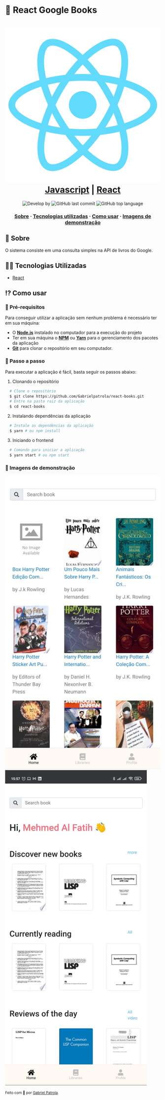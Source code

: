 # 🤖 React Google Books

<h1 align="center">
    <img alt="React" src="./public/logo512.png" />
    <br/>
 <a href="https://www.php.net/downloads" target="_blank" rel="noopener">Javascript</a> | <a href="https://laravel.com/docs/8.x" target="_blank" rel="noopener">React</a>
</h1>

<p align="center">
  <img alt="Develop by" src="https://img.shields.io/badge/Develop%20by-Gabriel%20Patrola-blue?style=flat&logo=Awesome-Lists">
  <img alt="GitHub last commit" src="https://img.shields.io/github/last-commit/gabrielpatrola/react-books?color=informational&style=flat&logo=GitHub-Actions">
  <img alt="GitHub top language" src="https://img.shields.io/github/languages/top/gabrielpatrola/react-books?color=blue&style=flat&logo=Javascript">
<p>

<h3 align="center">
  <a href="#-sobre">Sobre</a>
  <span> · </span>
  <a href="#-tecnologias-utilizadas">Tecnologias utilizadas</a>
  <span> · </span>
  <a href="#-como-usar">Como usar</a>
   <span> · </span>
   <a href="#-imagens-de-demonstracao">Imagens de demonstração</a>
</h3>

## 💭 Sobre

O sistema consiste em uma consulta simples na API de livros do Google.

## 👨‍💻 Tecnologias Utilizadas

- <a href="https://reactjs.org/" target="_blank" rel="noopener">React</a>

## ⁉ Como usar

### 🤔 Pré-requisitos

Para conseguir utilizar a aplicação sem nenhum problema é necessário ter em sua máquina:

- O **<a href="https://nodejs.org/en/" target="_blank" rel="noopener">Node.js</a>** instalado no computador para a execução do projeto
- Ter em sua máquina o **<a href="https://www.npmjs.com/" target="_blank" rel="noopener">NPM</a>** ou **<a href="https://yarnpkg.com/" target="_blank" rel="noopener">Yarn</a>** para o gerenciamento dos pacotes da aplicação
- **<a href="https://getcomposer.org" target="_blank" rel="noopener">Git</a>** para clonar o repositório em seu
  computador.

### 📝 Passo a passo

Para executar a aplicação é fácil, basta seguir os passos abaixo:

1. Clonando o repositório

```sh
  # Clone o repositório
  $ git clone https://github.com/Gabrielpatrola/react-books.git
  # Entre na pasta raiz da aplicação
  $ cd react-books
```

2. Instalando dependências da aplicação

```sh
  # Instale as dependências da aplicação
  $ yarn # ou npm install
```

3. Iniciando o frontend

```sh
  # Comando para iniciar a aplicação
  $ yarn start # ou npm start
```

### 📸 Imagens de demonstração

<img alt="demo" src="./public/demo.jpeg" />
<img alt="demo-2" src="./public/demo-2.jpeg" />

<sup> Feito com 💙 por <a href="https://github.com/gabrielpatrola" target="_blank" rel="noopener">Gabriel Patrola</a>.</sup>

